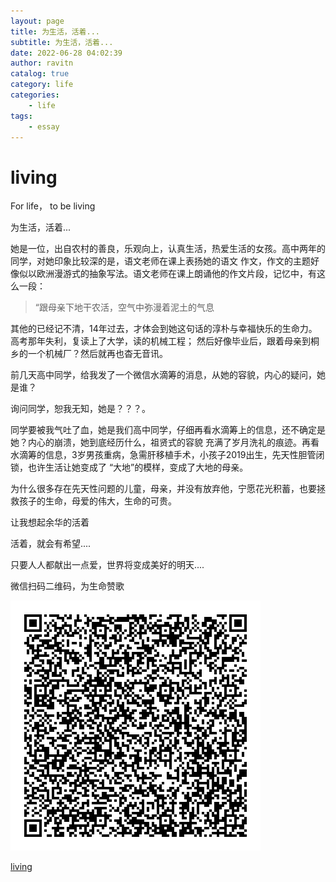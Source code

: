 ```yaml
---
layout: page
title: 为生活，活着...
subtitle: 为生活，活着...
date: 2022-06-28 04:02:39
author: ravitn
catalog: true
category: life
categories:
    - life
tags:
    - essay
---
```


# living
For life， to be living


为生活，活着...

她是一位，出自农村的善良，乐观向上，认真生活，热爱生活的女孩。高中两年的同学，对她印象比较深的是，语文老师在课上表扬她的语文
作文，作文的主题好像似以欧洲漫游式的抽象写法。语文老师在课上朗诵他的作文片段，记忆中，有这么一段：

> “跟母亲下地干农活，空气中弥漫着泥土的气息

其他的已经记不清，14年过去，才体会到她这句话的淳朴与幸福快乐的生命力。高考那年失利，复读上了大学，读的机械工程；
然后好像毕业后，跟着母亲到桐乡的一个机械厂？然后就再也杳无音讯。


前几天高中同学，给我发了一个微信水滴筹的消息，从她的容貌，内心的疑问，她是谁？

询问同学，恕我无知，她是？？？。

同学要被我气吐了血，她是我们高中同学，仔细再看水滴筹上的信息，还不确定是她？内心的崩溃，她到底经历什么，祖贤式的容貌
充满了岁月洗礼的痕迹。再看水滴筹的信息，3岁男孩重病，急需肝移植手术，小孩子2019出生，先天性胆管闭锁，也许生活让她变成了
“大地”的模样，变成了大地的母亲。


为什么很多存在先天性问题的儿童，母亲，并没有放弃他，宁愿花光积蓄，也要拯救孩子的生命，母爱的伟大，生命的可贵。

让我想起余华的活着

活着，就会有希望....


只要人人都献出一点爱，世界将变成美好的明天....

微信扫码二维码，为生命赞歌

![living](/image/life/living.png)


[living](https://github.com/Donaldhan/living) 





